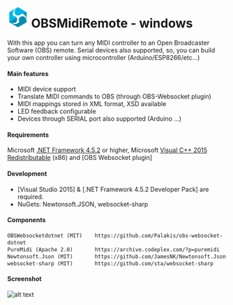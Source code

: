 <img src="OBSMidiRemote/icons/icon.png" alt="[logo]" width="48"/> OBSMidiRemote - windows
=======================

With this app you can turn any MIDI controller to an Open Broadcaster Software (OBS) remote. 
Serial devices also supported, so, you can build your own controller using microcontroller (Arduino/ESP8266/etc...)


#### Main features

- MIDI device support
- Translate MIDI commands to OBS (through OBS-Websocket plugin)
- MIDI mappings stored in XML format, XSD available
- LED feedback configurable
- Devices through SERIAL port also supported (Arduino ...)


#### Requirements

Microsoft [.NET Framework 4.5.2] or higher, Microsoft [Visual C++ 2015 Redistributable] (x86)
and [OBS Websocket plugin]


#### Development

- [Visual Studio 2015] & [.NET Framework 4.5.2 Developer Pack] are required.
- NuGets: Newtonsoft.JSON, websocket-sharp


#### Components
```
OBSWebsocketdotnet (MIT)	https://github.com/Palakis/obs-websocket-dotnet
PureMidi (Apache 2.0)		https://archive.codeplex.com/?p=puremidi
Newtonsoft.Json (MIT)		https://github.com/JamesNK/Newtonsoft.Json
websocket-sharp (MIT)		https://github.com/sta/websocket-sharp
```

#### Screenshot

![alt text](http://techfactory.hu/static/content/obsmidiremote_app_scr.jpg)



[.NET Framework 4.5.2]: https://www.microsoft.com/en-US/download/details.aspx?id=53344
[Visual C++ 2015 Redistributable]: https://www.microsoft.com/en-us/download/details.aspx?id=53840